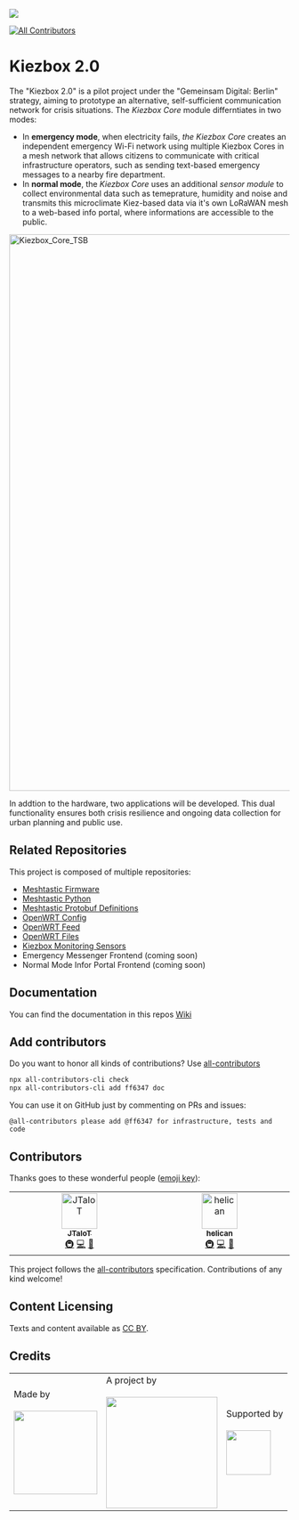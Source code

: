 ![](https://img.shields.io/badge/Built%20with%20%E2%9D%A4%EF%B8%8F-at%20Technologiestiftung%20Berlin-blue)

<!-- ALL-CONTRIBUTORS-BADGE:START - Do not remove or modify this section -->
[![All Contributors](https://img.shields.io/badge/all_contributors-1-orange.svg?style=flat-square)](#contributors-)
<!-- ALL-CONTRIBUTORS-BADGE:END -->

# Kiezbox 2.0

The "Kiezbox 2.0" is a pilot project under the "Gemeinsam Digital: Berlin" strategy, aiming to prototype an alternative, self-sufficient communication network for crisis situations. The _Kiezbox Core_ module differntiates in two modes:
- In **emergency mode**, when electricity fails, _the Kiezbox Core_ creates an independent emergency Wi-Fi network using multiple Kiezbox Cores in a mesh network that allows citizens to communicate with critical infrastructure operators, such as sending text-based emergency messages to a nearby fire department.
- In **normal mode**, the _Kiezbox Core_ uses an additional _sensor module_ to collect environmental data such as temeprature, humidity and noise and transmits this microclimate Kiez-based data via it's own LoRaWAN mesh to a web-based info portal, where informations are accessible to the public.


<img width="1000" alt="Kiezbox_Core_TSB" style="align:center" src="https://github.com/user-attachments/assets/e85f490a-3828-4634-a160-9f082cdefddf">


In addtion to the hardware, two applications will be developed.  This dual functionality ensures both crisis resilience and ongoing data collection for urban planning and public use.

## Related Repositories
This project is composed of multiple repositories:
- [Meshtastic Firmware](https://github.com/technologiestiftung/kiezbox-meshtastic-firmware)
- [Meshtastic Python](https://github.com/technologiestiftung/kiezbox-meshtastic-python)
- [Meshtastic Protobuf Definitions](https://github.com/technologiestiftung/kiezbox-meshtastic-protobufs)
- [OpenWRT Config](https://github.com/technologiestiftung/kiezbox2-openwrt-env)
- [OpenWRT Feed](https://github.com/technologiestiftung/kiezbox2-openwrt-feed)
- [OpenWRT Files](https://github.com/technologiestiftung/kiezbox2-openwrt-files)
- [Kiezbox Monitoring Sensors](https://github.com/technologiestiftung/Kiezbox-Sensors-)
- Emergency Messenger Frontend (coming soon)
- Normal Mode Infor Portal Frontend (coming soon)


## Documentation

You can find the documentation in this repos [Wiki](https://github.com/technologiestiftung/kiezbox/wiki)

## Add contributors
Do you want to honor all kinds of contributions? Use [all-contributors](https://allcontributors.org/)

```bash
npx all-contributors-cli check
npx all-contributors-cli add ff6347 doc
```
You can use it on GitHub just by commenting on PRs and issues:

```plain
@all-contributors please add @ff6347 for infrastructure, tests and code
```

## Contributors

Thanks goes to these wonderful people ([emoji key](https://allcontributors.org/docs/en/emoji-key)):

<!-- ALL-CONTRIBUTORS-LIST:START - Do not remove or modify this section -->
<!-- prettier-ignore-start -->
<!-- markdownlint-disable -->
<table>
  <tbody>
    <tr>
      <td align="center" valign="top" width="14.28%"><a href="https://github.com/JTaIoT"><img src="https://avatars.githubusercontent.com/u/114985716?v=4?s=64" width="64px;" alt="JTaIoT"/><br /><sub><b>JTaIoT</b></sub></a><br /><a href="#infra-JTaIoT" title="Infrastructure (Hosting, Build-Tools, etc)">🚇</a> <a href="https://github.com/technologiestiftung/kiezbox/commits?author=JTaIoT" title="Code">💻</a> <a href="https://github.com/technologiestiftung/kiezbox/commits?author=JTaIoT" title="Documentation">📖</a></td>
      <td align="center" valign="top" width="14.28%"><a href="https://github.com/james-knippes"><img src="https://avatars.githubusercontent.com/u/30473830?v=4?s=64" width="64px;" alt="helican"/><br /><sub><b>helican</b></sub></a><br /><a href="#infra-james-knippes" title="Infrastructure (Hosting, Build-Tools, etc)">🚇</a> <a href="https://github.com/technologiestiftung/kiezbox/commits?author=james-knippes" title="Code">💻</a> <a href="https://github.com/technologiestiftung/kiezbox/commits?author=james-knippes" title="Documentation">📖</a></td>
    </tr>
  </tbody>
</table>

<!-- markdownlint-restore -->
<!-- prettier-ignore-end -->

<!-- ALL-CONTRIBUTORS-LIST:END -->

This project follows the [all-contributors](https://github.com/all-contributors/all-contributors) specification. Contributions of any kind welcome!

## Content Licensing

Texts and content available as [CC BY](https://creativecommons.org/licenses/by/3.0/de/).

## Credits

<table>
  <tr>
    <td>
      Made by  <a href="https://www.technologiestiftung-berlin.de/">
        <br />
        <br />
        <img width="150" src="https://logos.citylab-berlin.org/logo-technologiestiftung-berlin-de.svg" />
      </a>
    </td>
    <td>
      A project by <a href="https://citylab-berlin.org/de/start/">
        <br />
        <br />
        <img width="200" src="https://logos.citylab-berlin.org/logo-citylab-berlin.svg" />
      </a>
    </td>
    <td>
      Supported by <a href="https://www.berlin.de/rbmskzl/">
        <br />
        <br />
        <img width="80" src="https://logos.citylab-berlin.org/logo-berlin-senatskanzelei-de.svg" />
      </a>
    </td>
  </tr>
</table>
